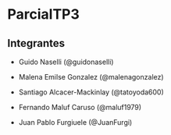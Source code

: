 # ParcialTP3
 
## Integrantes

- Guido Naselli (@guidonaselli)

- Malena Emilse Gonzalez (@malenagonzalez)

- Santiago Alcacer-Mackinlay (@tatoyoda600)

- Fernando Maluf Caruso (@maluf1979)

- Juan Pablo Furgiuele (@JuanFurgi)
